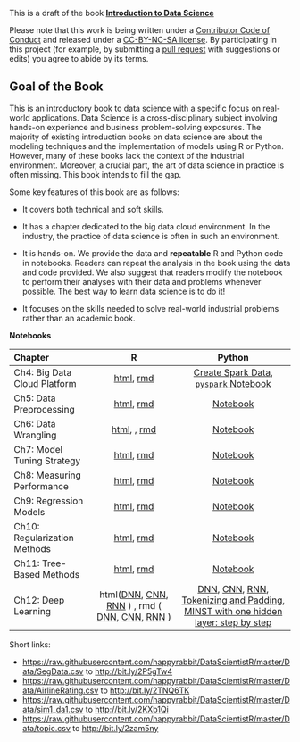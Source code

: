 This is a draft of the book [**Introduction to Data Science**](http://scientistcafe.com/IDS/)

Please note that this work is being written under a [Contributor Code of Conduct](https://github.com/happyrabbit/IntroDataScience/blob/master/CONDUCT.md) and released under a [CC-BY-NC-SA license](https://creativecommons.org/licenses/by-nc-sa/3.0/us/). By participating in this project (for example, by submitting a [pull request](https://github.com/happyrabbit/IntroDataScience/issues) with suggestions or edits) you agree to abide by its terms. 

## Goal of the Book

This is an introductory book to data science with a specific focus on real-world applications. Data Science is a cross-disciplinary subject involving hands-on experience and business problem-solving exposures. The majority of existing introduction books on data science are about the modeling techniques and the implementation of models using R or Python. However, many of these books lack the context of the industrial environment. Moreover, a crucial part, the art of data science in practice is often missing. This book intends to fill the gap.

Some key features of this book are as follows:

- It covers both technical and soft skills.

- It has a chapter dedicated to the big data cloud environment. In the industry, the practice of data science is often in such an environment.

- It is hands-on. We provide the data and **repeatable** R and Python code in notebooks. Readers can repeat the analysis in the book using the data and code provided. We also suggest that readers modify the notebook to perform their analyses with their data and problems whenever possible. The best way to learn data science is to do it!

- It focuses on the skills needed to solve real-world industrial problems rather than an academic book.


**Notebooks**

| Chapter | R | Python |
| :--- | :---: | :---: |
| Ch4: Big Data Cloud Platform | [html](https://scientistcafe.com/ids/r/ch4), [rmd](https://raw.githubusercontent.com/happyrabbit/linhui.org/gh-pages/IDS/R/Ch4.Rmd) | [Create Spark Data](https://github.com/happyrabbit/IntroDataScience/blob/master/Python/LoadDatasetSpark.ipynb), [`pyspark` Notebook](https://github.com/happyrabbit/IntroDataScience/blob/master/Python/PysparkETL.ipynb)  |
|Ch5: Data Preprocessing | [html](https://scientistcafe.com/ids/r/ch5), [rmd](https://raw.githubusercontent.com/happyrabbit/linhui.org/gh-pages/IDS/R/Ch5.Rmd) | [Notebook](https://github.com/happyrabbit/IntroDataScience/blob/master/Python/DataPreprocessing.ipynb) |
|Ch6: Data Wrangling |  [html](https://scientistcafe.com/ids/r/ch6), , [rmd](https://raw.githubusercontent.com/happyrabbit/linhui.org/gh-pages/IDS/R/Ch6.Rmd) | [Notebook](https://github.com/happyrabbit/IntroDataScience/blob/master/Python/DataWrangling.ipynb) |
|Ch7: Model Tuning Strategy |  [html](https://scientistcafe.com/ids/r/ch7), [rmd](https://raw.githubusercontent.com/happyrabbit/linhui.org/gh-pages/IDS/R/Ch7.Rmd) |  [Notebook](https://github.com/happyrabbit/IntroDataScience/blob/master/Python/Model_Tuning_Strategy.ipynb) |
|Ch8: Measuring Performance | [html](https://scientistcafe.com/ids/r/ch8), [rmd](https://raw.githubusercontent.com/happyrabbit/linhui.org/gh-pages/IDS/R/Ch8.Rmd) | [Notebook](https://github.com/happyrabbit/IntroDataScience/blob/master/Python/Measuring_Performance.ipynb) |
|Ch9: Regression Models | [html](https://scientistcafe.com/ids/r/ch9), [rmd](https://raw.githubusercontent.com/happyrabbit/linhui.org/gh-pages/IDS/R/Ch9.Rmd) | [Notebook](https://github.com/happyrabbit/IntroDataScience/blob/master/Python/Regression_Models.ipynb) |
|Ch10: Regularization Methods | [html](https://scientistcafe.com/ids/r/ch10), [rmd](https://raw.githubusercontent.com/happyrabbit/linhui.org/gh-pages/IDS/R/ch10.Rmd) | [Notebook](https://github.com/happyrabbit/IntroDataScience/blob/master/Python/Regularization_Methods.ipynb) |
|Ch11: Tree-Based Methods | [html](https://scientistcafe.com/ids/r/ch11), [rmd](https://raw.githubusercontent.com/happyrabbit/linhui.org/gh-pages/IDS/R/ch11.Rmd) |  [Notebook](https://github.com/happyrabbit/IntroDataScience/blob/master/Python/TreeBasedModels.ipynb) |
|Ch12:  Deep Learning | html([DNN](https://scientistcafe.com/ids/r/ch12dnn),  [CNN](https://scientistcafe.com/ids/r/ch12cnn), [RNN](https://scientistcafe.com/ids/r/ch12rnn) ) , rmd ( [DNN](https://raw.githubusercontent.com/happyrabbit/linhui.org/gh-pages/IDS/R/Ch12DNN.Rmd), [CNN](https://raw.githubusercontent.com/happyrabbit/linhui.org/gh-pages/IDS/R/Ch12CNN.Rmd), [RNN](https://raw.githubusercontent.com/happyrabbit/linhui.org/gh-pages/IDS/R/Ch12RNN.Rmd) ) | [DNN](https://github.com/happyrabbit/IntroDataScience/blob/master/Python/FFNN.ipynb), [CNN](https://github.com/happyrabbit/IntroDataScience/blob/master/Python/CNN.ipynb), [RNN](https://databricks-prod-cloudfront.cloud.databricks.com/public/4027ec902e239c93eaaa8714f173bcfc/3981279215211072/3137931017799475/78755435857845/latest.html), [Tokenizing and Padding](https://github.com/happyrabbit/IntroDataScience/blob/master/Python/TokenizingPadding.ipynb), [MINST with one hidden layer: step by step](https://github.com/happyrabbit/IntroDataScience/blob/master/Python/MINST_with_one_hidden_layer.ipynb) |

Short links:

- https://raw.githubusercontent.com/happyrabbit/DataScientistR/master/Data/SegData.csv to http://bit.ly/2P5gTw4
- https://raw.githubusercontent.com/happyrabbit/DataScientistR/master/Data/AirlineRating.csv to http://bit.ly/2TNQ6TK
- https://raw.githubusercontent.com/happyrabbit/DataScientistR/master/Data/sim1_da1.csv to http://bit.ly/2KXb1Qi
- https://raw.githubusercontent.com/happyrabbit/DataScientistR/master/Data/topic.csv to http://bit.ly/2zam5ny
